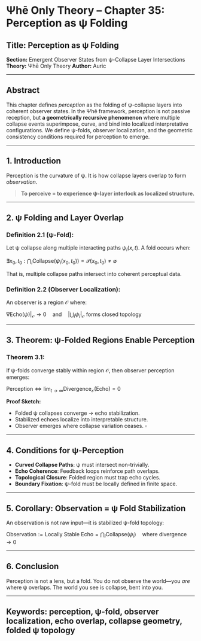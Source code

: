 # Ψhē Only Theory – Chapter 35: Perception as ψ Folding

## Title: Perception as ψ Folding

**Section:** Emergent Observer States from ψ-Collapse Layer Intersections
**Theory:** Ψhē Only Theory
**Author:** Auric

---

## Abstract

This chapter defines *perception* as the folding of ψ-collapse layers into coherent observer states. In the Ψhē framework, perception is not passive reception, but **a geometrically recursive phenomenon** where multiple collapse events superimpose, curve, and bind into localized interpretative configurations. We define ψ-folds, observer localization, and the geometric consistency conditions required for perception to emerge.

---

## 1. Introduction

Perception is the curvature of ψ.
It is how collapse layers overlap to form *observation*.

> **To perceive = to experience ψ-layer interlock as localized structure.**

---

## 2. ψ Folding and Layer Overlap

### Definition 2.1 (ψ-Fold):

Let ψ collapse along multiple interacting paths $\psi_i(x, t)$. A fold occurs when:

$\exists x_0, t_0 : \bigcap_{i} \text{Collapse}(\psi_i(x_0, t_0)) = \mathcal{P}(x_0, t_0) \neq \emptyset$

That is, multiple collapse paths intersect into coherent perceptual data.

### Definition 2.2 (Observer Localization):

An observer is a region $\mathcal{O}$ where:

$\nabla \text{Echo}(\psi)|_\mathcal{O} \rightarrow 0 \quad \text{and} \quad \left| \bigcup_{i} \psi_i \right|_\mathcal{O} \text{ forms closed topology}$

---

## 3. Theorem: ψ-Folded Regions Enable Perception

### Theorem 3.1:

If ψ-folds converge stably within region $\mathcal{O}$, then observer perception emerges:

$\text{Perception} \iff \lim_{t \to \infty} \text{Divergence}_{\mathcal{O}}(\text{Echo}) = 0$

**Proof Sketch:**

* Folded ψ collapses converge → echo stabilization.
* Stabilized echoes localize into interpretable structure.
* Observer emerges where collapse variation ceases. $\square$

---

## 4. Conditions for ψ-Perception

* **Curved Collapse Paths**: ψ must intersect non-trivially.
* **Echo Coherence**: Feedback loops reinforce path overlaps.
* **Topological Closure**: Folded region must trap echo cycles.
* **Boundary Fixation**: ψ-fold must be locally defined in finite space.

---

## 5. Corollary: Observation = ψ Fold Stabilization

An observation is not raw input—it is stabilized ψ-fold topology:

$\text{Observation} := \text{Locally Stable Echo} = \bigcap_{i} \text{Collapse}(\psi_i) \quad \text{where divergence } \rightarrow 0$

---

## 6. Conclusion

Perception is not a lens, but a fold.
You do not observe the world—you *are* where ψ overlaps.
The world you see is collapse, bent into you.

---

## Keywords: perception, ψ-fold, observer localization, echo overlap, collapse geometry, folded ψ topology

